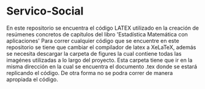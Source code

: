 # Servico-Social
En este repositorio se encuentra el código LATEX utilizado en la creación de resúmenes concretos de capítulos del libro 'Estadística Matemática con aplicaciones'
Para correr cualquier código que se encuentre en este repositorio se tiene que cambiar el compilador de latex a XeLaTeX, además se necesita descargar la carpeta de figures 
la cual contiene todas las imagénes utilizadas a lo largo del proyecto. Esta carpeta tiene que ir en la misma dirección en la cual se encuentra el documento .tex donde 
se estará replicando el código. De otra forma no se podra correr de manera apropiada el código. 
